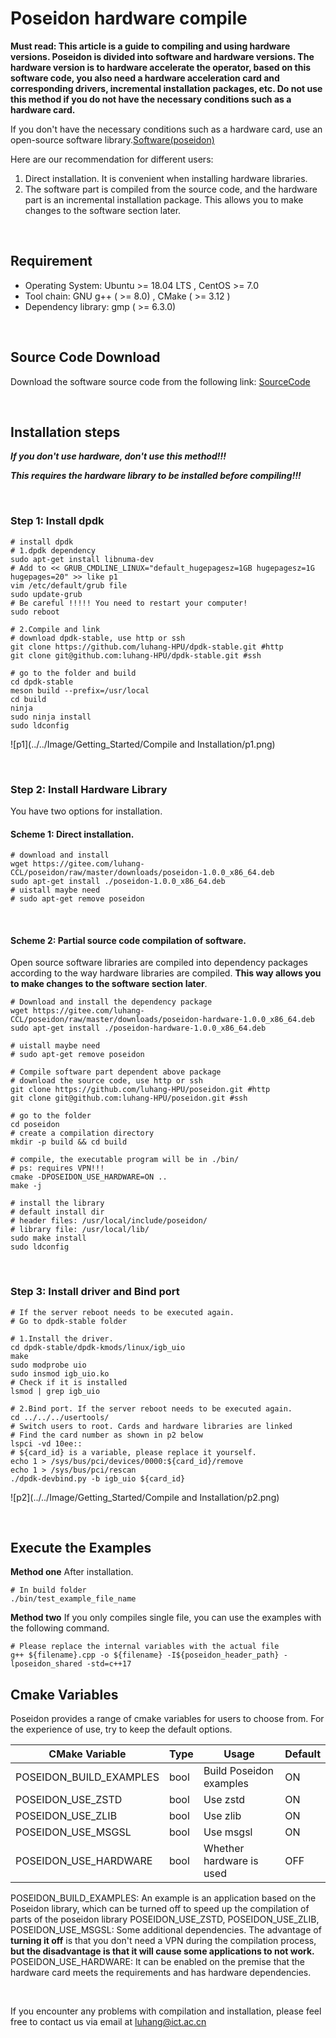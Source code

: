 # Poseidon hardware compile

**Must read: This article is a guide to compiling and using hardware versions. Poseidon is divided into software and hardware versions. The hardware version is to hardware accelerate the operator, based on this software code, you also need a hardware acceleration card and corresponding drivers, incremental installation packages, etc. Do not use this method if you do not have the necessary conditions such as a hardware card.**

If you don't have the necessary conditions such as a hardware card, use an open-source software library.[Software(poseidon)](./Software(poseidon).md)
<br>

Here are our recommendation for different users:

1. Direct installation. It is convenient when installing hardware libraries.
2. The software part is compiled from the source code, and the hardware part is an incremental installation package. This allows you to make changes to the software section later.

<br>

## Requirement 

* Operating System: Ubuntu >= 18.04 LTS , CentOS >= 7.0
* Tool chain: GNU g++ ( >= 8.0) , CMake ( >= 3.12 )
* Dependency library: gmp ( >= 6.3.0)

<br>

## Source Code Download

Download the software source code from the following link: [SourceCode](https://github.com/luhang-HPU/poseidon)

<br>

## Installation steps

***If you don't use hardware, don't use this method!!!***

***This requires the hardware library to be installed before compiling!!!***

<br>

### Step 1: Install dpdk

```shell
# install dpdk
# 1.dpdk dependency
sudo apt-get install libnuma-dev
# Add to << GRUB_CMDLINE_LINUX="default_hugepagesz=1GB hugepagesz=1G hugepages=20" >> like p1
vim /etc/default/grub file
sudo update-grub
# Be careful !!!!! You need to restart your computer!
sudo reboot

# 2.Compile and link
# download dpdk-stable, use http or ssh
git clone https://github.com/luhang-HPU/dpdk-stable.git #http
git clone git@github.com:luhang-HPU/dpdk-stable.git #ssh

# go to the folder and build
cd dpdk-stable
meson build --prefix=/usr/local
cd build
ninja
sudo ninja install
sudo ldconfig
```
![p1](../../Image/Getting_Started/Compile and Installation/p1.png)

<br>

### Step 2: Install Hardware Library

You have two options for installation.

#### Scheme 1: Direct installation.

```shell
# download and install
wget https://gitee.com/luhang-CCL/poseidon/raw/master/downloads/poseidon-1.0.0_x86_64.deb
sudo apt-get install ./poseidon-1.0.0_x86_64.deb
# uistall maybe need
# sudo apt-get remove poseidon
```

<br>

#### Scheme 2: Partial source code compilation of software.

Open source software libraries are compiled into dependency packages according to the way hardware libraries are compiled. **This way allows you to make changes to the software section later**.

```shell
# Download and install the dependency package
wget https://gitee.com/luhang-CCL/poseidon/raw/master/downloads/poseidon-hardware-1.0.0_x86_64.deb
sudo apt-get install ./poseidon-hardware-1.0.0_x86_64.deb

# uistall maybe need
# sudo apt-get remove poseidon

# Compile software part dependent above package
# download the source code, use http or ssh
git clone https://github.com/luhang-HPU/poseidon.git #http
git clone git@github.com:luhang-HPU/poseidon.git #ssh

# go to the folder
cd poseidon
# create a compilation directory
mkdir -p build && cd build

# compile, the executable program will be in ./bin/
# ps: requires VPN!!!
cmake -DPOSEIDON_USE_HARDWARE=ON ..
make -j

# install the library
# default install dir
# header files: /usr/local/include/poseidon/
# library file: /usr/local/lib/
sudo make install
sudo ldconfig
```

<br>

### Step 3: Install driver and Bind port

```shell
# If the server reboot needs to be executed again.
# Go to dpdk-stable folder

# 1.Install the driver.
cd dpdk-stable/dpdk-kmods/linux/igb_uio
make
sudo modprobe uio
sudo insmod igb_uio.ko
# Check if it is installed
lsmod | grep igb_uio

# 2.Bind port. If the server reboot needs to be executed again.
cd ../../../usertools/
# Switch users to root. Cards and hardware libraries are linked
# Find the card number as shown in p2 below
lspci -vd 10ee::
# ${card_id} is a variable, please replace it yourself.
echo 1 > /sys/bus/pci/devices/0000:${card_id}/remove
echo 1 > /sys/bus/pci/rescan
./dpdk-devbind.py -b igb_uio ${card_id}
```
![p2](../../Image/Getting_Started/Compile and Installation/p2.png)

<br>

## Execute the Examples

**Method one**
After installation.

```shell
# In build folder 
./bin/test_example_file_name 
```

**Method two**
If you only compiles single file, you can use the examples with the following command.

```shell
# Please replace the internal variables with the actual file
g++ ${filename}.cpp -o ${filename} -I${poseidon_header_path} -lposeidon_shared -std=c++17

```

## Cmake Variables

Poseidon provides a range of cmake variables for users to choose from. For the experience of use, try to keep the default options.

| CMake Variable          | Type | Usage                    | Default |
| ----------------------- | ---- | ------------------------ | ------- |
| POSEIDON_BUILD_EXAMPLES | bool | Build Poseidon examples  | ON      |
| POSEIDON_USE_ZSTD       | bool | Use zstd                 | ON      |
| POSEIDON_USE_ZLIB       | bool | Use zlib                 | ON      |
| POSEIDON_USE_MSGSL      | bool | Use msgsl                | ON      |
| POSEIDON_USE_HARDWARE   | bool | Whether hardware is used | OFF     |


POSEIDON_BUILD_EXAMPLES: An example is an application based on the Poseidon library, which can be turned off to speed up the compilation of parts of the poseidon library
POSEIDON_USE_ZSTD, POSEIDON_USE_ZLIB, POSEIDON_USE_MSGSL: Some additional dependencies. The advantage of **turning it off** is that you don't need a VPN during the compilation process, **but the disadvantage is that it will cause some applications to not work.**
POSEIDON_USE_HARDWARE: It can be enabled on the premise that the hardware card meets the requirements and has hardware dependencies.

<br>

If you encounter any problems with compilation and installation, please feel free to contact us via email at luhang@ict.ac.cn
